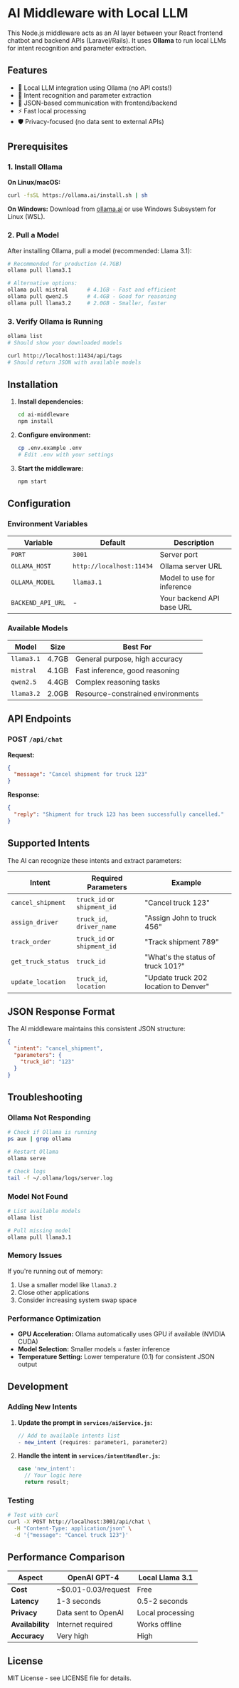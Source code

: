 # AI Middleware with Local LLM

This Node.js middleware acts as an AI layer between your React frontend chatbot and backend APIs (Laravel/Rails). It uses **Ollama** to run local LLMs for intent recognition and parameter extraction.

## Features

- 🤖 Local LLM integration using Ollama (no API costs!)
- 🎯 Intent recognition and parameter extraction
- 🔄 JSON-based communication with frontend/backend
- ⚡ Fast local processing
- 🛡️ Privacy-focused (no data sent to external APIs)

## Prerequisites

### 1. Install Ollama

**On Linux/macOS:**
```bash
curl -fsSL https://ollama.ai/install.sh | sh
```

**On Windows:**
Download from [ollama.ai](https://ollama.ai) or use Windows Subsystem for Linux (WSL).

### 2. Pull a Model

After installing Ollama, pull a model (recommended: Llama 3.1):

```bash
# Recommended for production (4.7GB)
ollama pull llama3.1

# Alternative options:
ollama pull mistral      # 4.1GB - Fast and efficient
ollama pull qwen2.5      # 4.4GB - Good for reasoning
ollama pull llama3.2     # 2.0GB - Smaller, faster
```

### 3. Verify Ollama is Running

```bash
ollama list
# Should show your downloaded models

curl http://localhost:11434/api/tags
# Should return JSON with available models
```

## Installation

1. **Install dependencies:**
   ```bash
   cd ai-middleware
   npm install
   ```

2. **Configure environment:**
   ```bash
   cp .env.example .env
   # Edit .env with your settings
   ```

3. **Start the middleware:**
   ```bash
   npm start
   ```

## Configuration

### Environment Variables

| Variable | Default | Description |
|----------|---------|-------------|
| `PORT` | `3001` | Server port |
| `OLLAMA_HOST` | `http://localhost:11434` | Ollama server URL |
| `OLLAMA_MODEL` | `llama3.1` | Model to use for inference |
| `BACKEND_API_URL` | - | Your backend API base URL |

### Available Models

| Model | Size | Best For |
|-------|------|----------|
| `llama3.1` | 4.7GB | General purpose, high accuracy |
| `mistral` | 4.1GB | Fast inference, good reasoning |
| `qwen2.5` | 4.4GB | Complex reasoning tasks |
| `llama3.2` | 2.0GB | Resource-constrained environments |

## API Endpoints

### POST `/api/chat`

**Request:**
```json
{
  "message": "Cancel shipment for truck 123"
}
```

**Response:**
```json
{
  "reply": "Shipment for truck 123 has been successfully cancelled."
}
```

## Supported Intents

The AI can recognize these intents and extract parameters:

| Intent | Required Parameters | Example |
|--------|-------------------|---------|
| `cancel_shipment` | `truck_id` or `shipment_id` | "Cancel truck 123" |
| `assign_driver` | `truck_id`, `driver_name` | "Assign John to truck 456" |
| `track_order` | `truck_id` or `shipment_id` | "Track shipment 789" |
| `get_truck_status` | `truck_id` | "What's the status of truck 101?" |
| `update_location` | `truck_id`, `location` | "Update truck 202 location to Denver" |

## JSON Response Format

The AI middleware maintains this consistent JSON structure:

```json
{
  "intent": "cancel_shipment",
  "parameters": {
    "truck_id": "123"
  }
}
```

## Troubleshooting

### Ollama Not Responding
```bash
# Check if Ollama is running
ps aux | grep ollama

# Restart Ollama
ollama serve

# Check logs
tail -f ~/.ollama/logs/server.log
```

### Model Not Found
```bash
# List available models
ollama list

# Pull missing model
ollama pull llama3.1
```

### Memory Issues
If you're running out of memory:
1. Use a smaller model like `llama3.2`
2. Close other applications
3. Consider increasing system swap space

### Performance Optimization
- **GPU Acceleration:** Ollama automatically uses GPU if available (NVIDIA CUDA)
- **Model Selection:** Smaller models = faster inference
- **Temperature Setting:** Lower temperature (0.1) for consistent JSON output

## Development

### Adding New Intents

1. **Update the prompt in `services/aiService.js`:**
   ```javascript
   // Add to available intents list
   - new_intent (requires: parameter1, parameter2)
   ```

2. **Handle the intent in `services/intentHandler.js`:**
   ```javascript
   case 'new_intent':
     // Your logic here
     return result;
   ```

### Testing

```bash
# Test with curl
curl -X POST http://localhost:3001/api/chat \
  -H "Content-Type: application/json" \
  -d '{"message": "Cancel truck 123"}'
```

## Performance Comparison

| Aspect | OpenAI GPT-4 | Local Llama 3.1 |
|--------|--------------|------------------|
| **Cost** | ~$0.01-0.03/request | Free |
| **Latency** | 1-3 seconds | 0.5-2 seconds |
| **Privacy** | Data sent to OpenAI | Local processing |
| **Availability** | Internet required | Works offline |
| **Accuracy** | Very high | High |

## License

MIT License - see LICENSE file for details. 